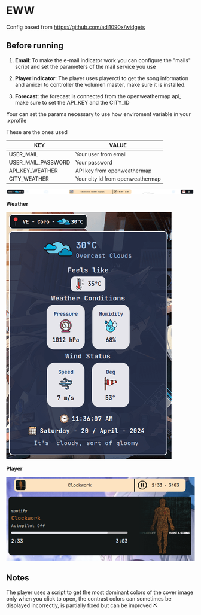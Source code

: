 # EWW

Config based from https://github.com/adi1090x/widgets

## Before running
1. **Email**: To make the e-mail indicator work you can configure the "mails" script and set the parameters of the mail service you use

2. **Player indicator**: The player uses playerctl to get the song information and amixer to controller the volumen master, make sure it is installed.

3. **Forecast**: the forecast is connected from the openweathermap api, make sure to set the API_KEY and the CITY_ID

Your can set the params necessary to use how enviroment variable in your .xprofile

These are the ones used

| KEY  | VALUE |
| ------------- | ------------- |
| USER_MAIL  | Your user from email  |
| USER_MAIL_PASSWORD  | Your password |
| API_KEY_WEATHER  | API key from openweathermap |
| CITY_WEATHER  | Your city id from openweathermap|

<img src="https://github.com/Rufi512/dotfiles/blob/main/.config/eww/screenshot.png" alt="eww"/>


**Weather**

<img src="https://github.com/Rufi512/dotfiles/blob/main/.config/eww/weather.png" alt="eww-weather"/>

**Player**

<img src="https://github.com/Rufi512/dotfiles/blob/main/.config/eww/player.png" alt="eww-player"/>

## Notes

The player uses a script to get the most dominant colors of the cover image only when you click to open, the contrast colors can sometimes be displayed incorrectly, is partially fixed but can be improved ⛏️
